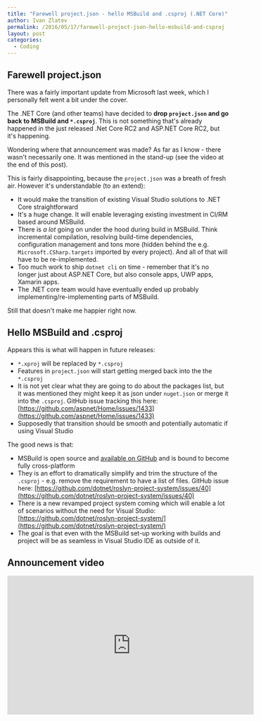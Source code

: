 ```yaml
---
title: "Farewell project.json - hello MSBuild and .csproj (.NET Core)"
author: Ivan Zlatev
permalink: /2016/05/17/farewell-project-json-hello-msbuild-and-csproj
layout: post
categories:
  - Coding
---
```


## Farewell project.json

There was a fairly important update from Microsoft last week, which I personally felt went a bit under the cover.

The .NET Core (and other teams) have decided to **drop `project.json` and go back to MSBuild and `*.csproj`**. This is not something that's already happened in the just released .Net Core RC2 and ASP.NET Core RC2, but it's happening.

Wondering where that announcement was made? As far as I know - there wasn't necessarily one. It was mentioned in the stand-up (see the video at the end of this post).

This is fairly disappointing, because the `project.json` was a breath of fresh air. However it's understandable (to an extend):

* It would make the transition of existing Visual Studio solutions to .NET Core straightforward
* It's a huge change. It will enable leveraging existing investment in CI/RM based around MSBuild.
* There is *a lot* going on under the hood during build in MSBuild. Think incremental compilation, resolving build-time dependencies, configuration management and tons more (hidden behind the e.g. `Microsoft.CSharp.targets` imported by every project). And all of that will have to be re-implemented.
* Too much work to ship `dotnet cli` on time - remember that it's no longer just about ASP.NET Core, but also console apps, UWP apps, Xamarin apps.
* The .NET core team would have eventually ended up probably implementing/re-implementing parts of MSBuild.

Still that doesn't make me happier right now.

## Hello MSBuild and .csproj

Appears this is what will happen in future releases:

* `*.xproj` will be replaced by `*.csproj`
* Features in `project.json` will start getting merged back into the the `*.csproj`
* It is not yet clear what they are going to do about the packages list, but it was mentioned they might keep it as json under `nuget.json` or merge it into the `.csproj`. GitHub issue tracking this here: [https://github.com/aspnet/Home/issues/1433](https://github.com/aspnet/Home/issues/1433)
* Supposedly that transition should be smooth and potentially automatic if using Visual Studio

The good news is that:

* MSBuild is open source and [available on GitHub](https://github.com/Microsoft/msbuild) and is bound to become fully cross-platform
* They is an effort to dramatically simplify and trim the structure of the `.csproj` - e.g. remove the requirement to have a list of files. GitHub issue here: [https://github.com/dotnet/roslyn-project-system/issues/40](https://github.com/dotnet/roslyn-project-system/issues/40)
* There is a new revamped project system coming which will enable a lot of scenarios without the need for Visual Studio: [https://github.com/dotnet/roslyn-project-system/](https://github.com/dotnet/roslyn-project-system/)
* The goal is that even with the MSBuild set-up working with builds and project will be as seamless in Visual Studio IDE as outside of it.


## Announcement video

<iframe width="560" height="315" src="https://www.youtube.com/embed/P9HqMZviaMg?start=1713" frameborder="0" allowfullscreen></iframe>
